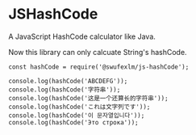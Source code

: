 # JSHashCode

A JavaScript HashCode calculator like Java.

Now this library can only calcuate String's hashCode.

```
const hashCode = require('@swufexlm/js-hashCode');

console.log(hashCode('ABCDEFG'));
console.log(hashCode('字符串'));
console.log(hashCode('这是一个还算长的字符串'));
console.log(hashCode('これは文字列です'));
console.log(hashCode('이 문자열입니다'));
console.log(hashCode('Это строка'));
```
